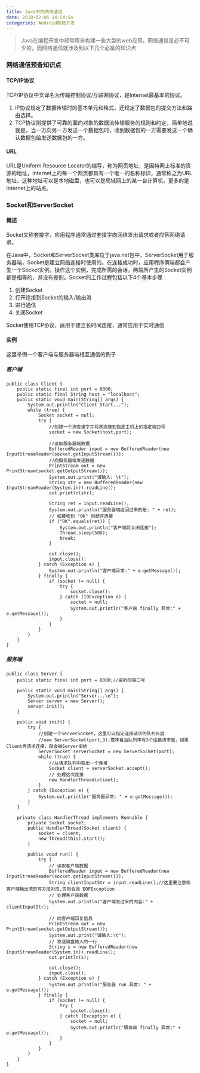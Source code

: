 ```yaml
---
title: Java中的网络通信
date: 2018-02-06 14:54:54
categories: Android网络开发
---
```


> Java在编程开发中经常用来构建一些大型的web应用，网络通信是必不可少的，而网络通信就涉及到以下几个必备的知识点

### 网络通信预备知识点

#### TCP/IP协议

TCP/IP协议中文译名为传输控制协议/互联网协议，是Internet最基本的协议。
1. IP协议规定了数据传输时的基本单元和格式，还规定了数据包的提交方法和路由选择。
2. TCP协议则提供了可靠的面向对象的数据流传输服务的规则和约定，简单地说就是，当一方向另一方发送一个数据包时，收到数据包的一方需要发送一个确认数据包给发送数据包的一方。

#### URL

URL是Uniform Resource Locator的缩写，称为网页地址，是因特网上标准的资源的地址，Internet上的每一个网页都具有一个唯一的名称标识，通常称之为URL地址，这种地址可以是本地磁盘，也可以是局域网上的某一台计算机，更多的是Internet上的站点。

### Socket和ServerSocket

#### 概述

Socket又称套接字，应用程序通常通过套接字向网络发出请求或者应答网络请求。

在Java中，Socket和ServerSocket类库位于java.net包中，ServerSocket用于服务器端，Socket是建立网络连接时使用的。在连接成功时，应用程序俩端都会产生一个Socket实例，操作这个实例，完成所需的会话。两端所产生的Socket实例都是相等的，并没有差别。Socket的工作过程包括以下4个基本步骤：

1. 创建Socket
2. 打开连接到Socket的输入/输出流
3. 进行通信
4. 关闭Socket

Socket使用TCP协议，适用于建立长时间连接，通常应用于实时通信

#### 实例

这里举例一个客户端与服务器端相互通信的例子

##### 客户端

```
public class Client {
    public static final int port = 8080;
    public static final String host = "localhost";
    public static void main(String[] args) {
        System.out.println("Client Start...");
        while (true) {
            Socket socket = null;
            try {
                //创建一个流套接字并将其连接到指定主机上的指定端口号
                socket = new Socket(host,port);

                //读取服务器端数据
                BufferedReader input = new BufferedReader(new InputStreamReader(socket.getInputStream()));
                //向服务器端发送数据
                PrintStream out = new PrintStream(socket.getOutputStream());
                System.out.print("请输入: \t");
                String str = new BufferedReader(new InputStreamReader(System.in)).readLine();
                out.println(str);

                String ret = input.readLine();
                System.out.println("服务器端返回过来的是: " + ret);
                // 如接收到 "OK" 则断开连接
                if ("OK".equals(ret)) {
                    System.out.println("客户端将关闭连接");
                    Thread.sleep(500);
                    break;
                }

                out.close();
                input.close();
            } catch (Exception e) {
                System.out.println("客户端异常:" + e.getMessage());
            } finally {
                if (socket != null) {
                    try {
                        socket.close();
                    } catch (IOException e) {
                        socket = null;
                        System.out.println("客户端 finally 异常:" + e.getMessage());
                    }
                }
            }
        }
    }
}
```

##### 服务端

```
public class Server {
    public static final int port = 8080;//监听的端口号

    public static void main(String[] args) {
        System.out.println("Server...\n");
        Server server = new Server();
        server.init();
    }

    public void init() {
        try {
            //创建一个ServerSocket，这里可以指定连接请求的队列长度
            //new ServerSocket(port,3);意味着当队列中有3个连接请求是，如果Client再请求连接，就会被Server拒绝
            ServerSocket serverSocket = new ServerSocket(port);
            while (true) {
                //从请求队列中取出一个连接
                Socket client = serverSocket.accept();
                // 处理这次连接
                new HandlerThread(client);
            }
        } catch (Exception e) {
            System.out.println("服务器异常: " + e.getMessage());
        }
    }

    private class HandlerThread implements Runnable {
        private Socket socket;
        public HandlerThread(Socket client) {
            socket = client;
            new Thread(this).start();
        }

        public void run() {
            try {
                // 读取客户端数据
                BufferedReader input = new BufferedReader(new InputStreamReader(socket.getInputStream()));
                String clientInputStr = input.readLine();//这里要注意和客户端输出流的写方法对应,否则会抛 EOFException
                // 处理客户端数据
                System.out.println("客户端发过来的内容:" + clientInputStr);

                // 向客户端回复信息
                PrintStream out = new PrintStream(socket.getOutputStream());
                System.out.print("请输入:\t");
                // 发送键盘输入的一行
                String s = new BufferedReader(new InputStreamReader(System.in)).readLine();
                out.println(s);

                out.close();
                input.close();
            } catch (Exception e) {
                System.out.println("服务器 run 异常: " + e.getMessage());
            } finally {
                if (socket != null) {
                    try {
                        socket.close();
                    } catch (Exception e) {
                        socket = null;
                        System.out.println("服务端 finally 异常:" + e.getMessage());
                    }
                }
            }
        }
    }
}
```


